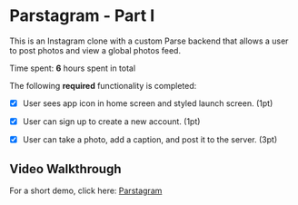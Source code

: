 # Parstagram - Part I

This is an Instagram clone with a custom Parse backend that allows a user to post photos and view a global photos feed.

Time spent: **6** hours spent in total

The following **required** functionality is completed:

- [x] User sees app icon in home screen and styled launch screen. (1pt)
- [x] User can sign up to create a new account. (1pt)
- [x] User can take a photo, add a caption, and post it to the server. (3pt)


## Video Walkthrough

For a short demo, click here: <a href="https://app-screenshots-jose-alarcon-chacon.s3.us-east-2.amazonaws.com/Parstgram-1.gif">Parstagram</a>

